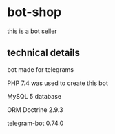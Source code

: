 # bot-shop
this is a bot seller

## technical details
bot made for telegrams

PHP 7.4 was used to create this bot

MySQL 5 database

ORM Doctrine 2.9.3

telegram-bot 0.74.0
